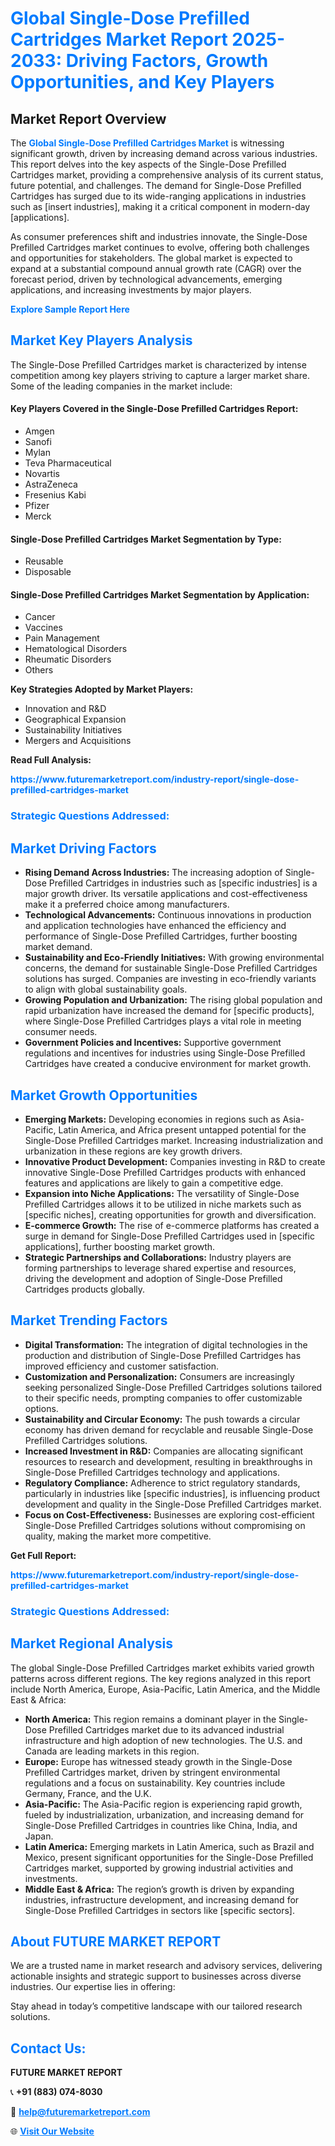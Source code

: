 <h1 style="color: #007BFF;">Global Single-Dose Prefilled Cartridges Market Report 2025-2033: Driving Factors, Growth Opportunities, and Key Players</h1>

<section id="overview">
<h2>Market Report Overview</h2>
<p>The <a href="https://www.futuremarketreport.com/industry-report/single-dose-prefilled-cartridges-market" style="color: #007BFF; text-decoration: none;"><strong>Global Single-Dose Prefilled Cartridges Market</strong></a> is witnessing significant growth, driven by increasing demand across various industries. This report delves into the key aspects of the Single-Dose Prefilled Cartridges market, providing a comprehensive analysis of its current status, future potential, and challenges. The demand for Single-Dose Prefilled Cartridges has surged due to its wide-ranging applications in industries such as [insert industries], making it a critical component in modern-day [applications].</p>
<p>As consumer preferences shift and industries innovate, the Single-Dose Prefilled Cartridges market continues to evolve, offering both challenges and opportunities for stakeholders. The global market is expected to expand at a substantial compound annual growth rate (CAGR) over the forecast period, driven by technological advancements, emerging applications, and increasing investments by major players.</p>
</section>

<section id="overview">
<p><a href="https://www.futuremarketreport.com/request-sample/reportId=77314" style="color: #007BFF; text-decoration: none;"><strong>Explore Sample Report Here</strong></a></p>
</section>

<section id="key-players">
<h2 style="color: #007BFF;">Market Key Players Analysis</h2>
<p>The Single-Dose Prefilled Cartridges market is characterized by intense competition among key players striving to capture a larger market share. Some of the leading companies in the market include:</p>
<h4>Key Players Covered in the Single-Dose Prefilled Cartridges Report:</h4>
<ul><li>Amgen</li><li>Sanofi</li><li>Mylan</li><li>Teva Pharmaceutical</li><li>Novartis</li><li>AstraZeneca</li><li>Fresenius Kabi</li><li>Pfizer</li><li>Merck</li></ul>
<h4>Single-Dose Prefilled Cartridges Market Segmentation by Type:</h4>
<ul><li>Reusable</li><li>Disposable</li></ul>

<h4>Single-Dose Prefilled Cartridges Market Segmentation by Application:</h4>
<ul><li>Cancer</li><li>Vaccines</li><li>Pain Management</li><li>Hematological Disorders</li><li>Rheumatic Disorders</li><li>Others</li></ul>
<p><strong>Key Strategies Adopted by Market Players:</strong></p>
<ul>
<li>Innovation and R&D</li>
<li>Geographical Expansion</li>
<li>Sustainability Initiatives</li>
<li>Mergers and Acquisitions</li>
</ul>
</section>

<section>
<p><strong>Read Full Analysis: </strong></p><a href="https://www.futuremarketreport.com/industry-report/single-dose-prefilled-cartridges-market" style="color: #007BFF; text-decoration: none;"><strong>https://www.futuremarketreport.com/industry-report/single-dose-prefilled-cartridges-market</strong></a>
<h3 style="color: #007BFF;">Strategic Questions Addressed:</h3>
</section>

<section id="driving-factors">
<h2 style="color: #007BFF;">Market Driving Factors</h2>
<ul>
<li><strong>Rising Demand Across Industries:</strong> The increasing adoption of Single-Dose Prefilled Cartridges in industries such as [specific industries] is a major growth driver. Its versatile applications and cost-effectiveness make it a preferred choice among manufacturers.</li>
<li><strong>Technological Advancements:</strong> Continuous innovations in production and application technologies have enhanced the efficiency and performance of Single-Dose Prefilled Cartridges, further boosting market demand.</li>
<li><strong>Sustainability and Eco-Friendly Initiatives:</strong> With growing environmental concerns, the demand for sustainable Single-Dose Prefilled Cartridges solutions has surged. Companies are investing in eco-friendly variants to align with global sustainability goals.</li>
<li><strong>Growing Population and Urbanization:</strong> The rising global population and rapid urbanization have increased the demand for [specific products], where Single-Dose Prefilled Cartridges plays a vital role in meeting consumer needs.</li>
<li><strong>Government Policies and Incentives:</strong> Supportive government regulations and incentives for industries using Single-Dose Prefilled Cartridges have created a conducive environment for market growth.</li>
</ul>
</section>

<section id="growth-opportunities">
<h2 style="color: #007BFF;">Market Growth Opportunities</h2>
<ul>
<li><strong>Emerging Markets:</strong> Developing economies in regions such as Asia-Pacific, Latin America, and Africa present untapped potential for the Single-Dose Prefilled Cartridges market. Increasing industrialization and urbanization in these regions are key growth drivers.</li>
<li><strong>Innovative Product Development:</strong> Companies investing in R&D to create innovative Single-Dose Prefilled Cartridges products with enhanced features and applications are likely to gain a competitive edge.</li>
<li><strong>Expansion into Niche Applications:</strong> The versatility of Single-Dose Prefilled Cartridges allows it to be utilized in niche markets such as [specific niches], creating opportunities for growth and diversification.</li>
<li><strong>E-commerce Growth:</strong> The rise of e-commerce platforms has created a surge in demand for Single-Dose Prefilled Cartridges used in [specific applications], further boosting market growth.</li>
<li><strong>Strategic Partnerships and Collaborations:</strong> Industry players are forming partnerships to leverage shared expertise and resources, driving the development and adoption of Single-Dose Prefilled Cartridges products globally.</li>
</ul>
</section>

<section id="trending-factors">
<h2 style="color: #007BFF;">Market Trending Factors</h2>
<ul>
<li><strong>Digital Transformation:</strong> The integration of digital technologies in the production and distribution of Single-Dose Prefilled Cartridges has improved efficiency and customer satisfaction.</li>
<li><strong>Customization and Personalization:</strong> Consumers are increasingly seeking personalized Single-Dose Prefilled Cartridges solutions tailored to their specific needs, prompting companies to offer customizable options.</li>
<li><strong>Sustainability and Circular Economy:</strong> The push towards a circular economy has driven demand for recyclable and reusable Single-Dose Prefilled Cartridges solutions.</li>
<li><strong>Increased Investment in R&D:</strong> Companies are allocating significant resources to research and development, resulting in breakthroughs in Single-Dose Prefilled Cartridges technology and applications.</li>
<li><strong>Regulatory Compliance:</strong> Adherence to strict regulatory standards, particularly in industries like [specific industries], is influencing product development and quality in the Single-Dose Prefilled Cartridges market.</li>
<li><strong>Focus on Cost-Effectiveness:</strong> Businesses are exploring cost-efficient Single-Dose Prefilled Cartridges solutions without compromising on quality, making the market more competitive.</li>
</ul>
</section>

<section>
<p><strong>Get Full Report: </strong></p><a href="https://www.futuremarketreport.com/industry-report/single-dose-prefilled-cartridges-market" style="color: #007BFF; text-decoration: none;"><strong>https://www.futuremarketreport.com/industry-report/single-dose-prefilled-cartridges-market</strong></a>
<h3 style="color: #007BFF;">Strategic Questions Addressed:</h3>
</section>


<section id="regional-analysis">
<h2 style="color: #007BFF;">Market Regional Analysis</h2>
<p>The global Single-Dose Prefilled Cartridges market exhibits varied growth patterns across different regions. The key regions analyzed in this report include North America, Europe, Asia-Pacific, Latin America, and the Middle East & Africa:</p>
<ul>
<li><strong>North America:</strong> This region remains a dominant player in the Single-Dose Prefilled Cartridges market due to its advanced industrial infrastructure and high adoption of new technologies. The U.S. and Canada are leading markets in this region.</li>
<li><strong>Europe:</strong> Europe has witnessed steady growth in the Single-Dose Prefilled Cartridges market, driven by stringent environmental regulations and a focus on sustainability. Key countries include Germany, France, and the U.K.</li>
<li><strong>Asia-Pacific:</strong> The Asia-Pacific region is experiencing rapid growth, fueled by industrialization, urbanization, and increasing demand for Single-Dose Prefilled Cartridges in countries like China, India, and Japan.</li>
<li><strong>Latin America:</strong> Emerging markets in Latin America, such as Brazil and Mexico, present significant opportunities for the Single-Dose Prefilled Cartridges market, supported by growing industrial activities and investments.</li>
<li><strong>Middle East & Africa:</strong> The region’s growth is driven by expanding industries, infrastructure development, and increasing demand for Single-Dose Prefilled Cartridges in sectors like [specific sectors].</li>
</ul>
</section>

<footer>
<h2 style="color: #007BFF;">About FUTURE MARKET REPORT</h2>
<p>We are a trusted name in market research and advisory services, delivering actionable insights and strategic support to businesses across diverse industries. Our expertise lies in offering:</p>

<p>Stay ahead in today’s competitive landscape with our tailored research solutions.</p>

<h2 style="color: #007BFF;">Contact Us:</h2>
<p><strong>FUTURE MARKET REPORT</strong></p>
<p>📞 <strong>+91 (883) 074-8030</strong></p>
<p>📧 <strong><a href="mailto:help@futuremarketreport.com" style="color: #007BFF;">help@futuremarketreport.com</a></strong></p>
<p>🌐 <strong><a href="https://www.futuremarketreport.com/" style="color: #007BFF;">Visit Our Website</a></strong></p>
</footer>
